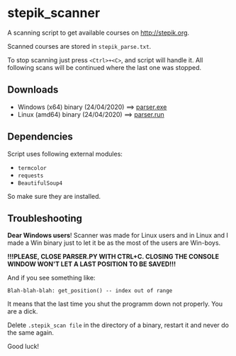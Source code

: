 # stepik_scanner
A scanning script to get available courses on http://stepik.org.

Scanned courses are stored in `stepik_parse.txt`.

To stop scanning just press `<Ctrl>+<C>`, and script will handle it.
All following scans will be continued where the last one was stopped.

## Downloads

* Windows (x64) binary (24/04/2020) ==> [parser.exe](https://github.com/asciid/stepik_scanner/raw/bin/parser-win64-24062020.exe)
* Linux (amd64) binary (24/04/2020) ==> [parser.run](https://github.com/asciid/stepik_scanner/raw/bin/parser-linux_x64-24062020.run)

## Dependencies
Script uses following external modules:
* `termcolor`
* `requests`
* `BeautifulSoup4`

So make sure they are installed.

## Troubleshooting
**Dear Windows users**! Scanner was made for Linux users and in Linux and I made a Win binary just to let it be as the most of the users are Win-boys.

**!!!PLEASE, CLOSE PARSER.PY WITH CTRL+C. CLOSING THE CONSOLE WINDOW WON'T LET A LAST POSITION TO BE SAVED!!!**

And if you see something like:

`Blah-blah-blah: get_position() -- index out of range`

It means that the last time you shut the programm down not properly. You are a dick.

Delete `.stepik_scan file` in the directory of a binary, restart it and never do the same again.

Good luck!
